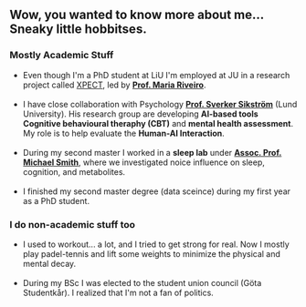 ## Wow, you wanted to know more about me... Sneaky little hobbitses. 

### Mostly Academic Stuff
* Even though I'm a PhD student at LiU I'm employed at JU in a research project called [XPECT](https://ju.se/en/about-us/school-of-engineering/organisation/computer-science-and-informatics/research-projects/xpect.html), led by __[Prof. Maria Riveiro](https://ju.se/personinfo.html?sign=RIVMAR)__.
<br><br>
* I have close collaboration with Psychology __[Prof. Sverker Sikström](https://portal.research.lu.se/sv/persons/sverker-sikstr%C3%B6m)__ (Lund University). His research group are developing __AI-based tools Cognitive behavioural theraphy (CBT)__ and __mental health assessment__. My role is to help evaluate the __Human-AI Interaction__.
<br><br>
* During my second master I worked in a __sleep lab__ under __[Assoc. Prof. Michael Smith](https://www.gu.se/en/about/find-staff/michaelsmith)__, where we investigated noice influence on sleep, cognition, and metabolites. 
<br><br>
* I finished my second master degree (data sceince) during my first year as a PhD student. 

### I do non-academic stuff too
* I used to workout... a lot, and I tried to get strong for real. Now I mostly play padel-tennis and lift some weights to minimize the physical and mental decay. 
<br><br>
* During my BSc I was elected to the student union council (Göta Studentkår). I realized that I'm not a fan of politics. 